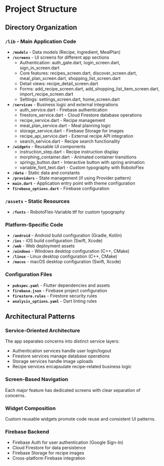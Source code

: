 # Project Structure

## Directory Organization

### `/lib` - Main Application Code
- **`/models`** - Data models (Recipe, Ingredient, MealPlan)
- **`/screens`** - UI screens for different app sections
  - Authentication: auth_gate.dart, login_screen.dart, sign_in_screen.dart
  - Core features: recipes_screen.dart, discover_screen.dart, meal_plan_screen.dart, shopping_list_screen.dart
  - Detail views: recipe_detail_screen.dart
  - Forms: add_recipe_screen.dart, add_shopping_list_item_screen.dart, import_recipe_screen.dart
  - Settings: settings_screen.dart, home_screen.dart
- **`/services`** - Business logic and external integrations
  - auth_service.dart - Firebase authentication
  - firestore_service.dart - Cloud Firestore database operations
  - recipe_service.dart - Recipe management
  - meal_plan_service.dart - Meal planning logic
  - storage_service.dart - Firebase Storage for images
  - recipe_api_service.dart - External recipe API integration
  - search_service.dart - Recipe search functionality
- **`/widgets`** - Reusable UI components
  - instruction_step.dart - Recipe instruction display
  - morphing_container.dart - Animated container transitions
  - springy_button.dart - Interactive button with spring animation
  - variable_font_text.dart - Custom typography with RobotoFlex
- **`/data`** - Static data and constants
- **`/providers`** - State management (if using Provider pattern)
- **`main.dart`** - Application entry point with theme configuration
- **`firebase_options.dart`** - Firebase configuration

### `/assets` - Static Resources
- **`/fonts`** - RobotoFlex-Variable.ttf for custom typography

### Platform-Specific Code
- **`/android`** - Android build configuration (Gradle, Kotlin)
- **`/ios`** - iOS build configuration (Swift, Xcode)
- **`/web`** - Web deployment assets
- **`/windows`** - Windows desktop configuration (C++, CMake)
- **`/linux`** - Linux desktop configuration (C++, CMake)
- **`/macos`** - macOS desktop configuration (Swift, Xcode)

### Configuration Files
- **`pubspec.yaml`** - Flutter dependencies and assets
- **`firebase.json`** - Firebase project configuration
- **`firestore.rules`** - Firestore security rules
- **`analysis_options.yaml`** - Dart linting rules

## Architectural Patterns

### Service-Oriented Architecture
The app separates concerns into distinct service layers:
- Authentication services handle user login/logout
- Firestore services manage database operations
- Storage services handle image uploads
- Recipe services encapsulate recipe-related business logic

### Screen-Based Navigation
Each major feature has dedicated screens with clear separation of concerns.

### Widget Composition
Custom reusable widgets promote code reuse and consistent UI patterns.

### Firebase Backend
- Firebase Auth for user authentication (Google Sign-In)
- Cloud Firestore for data persistence
- Firebase Storage for recipe images
- Cross-platform Firebase integration
